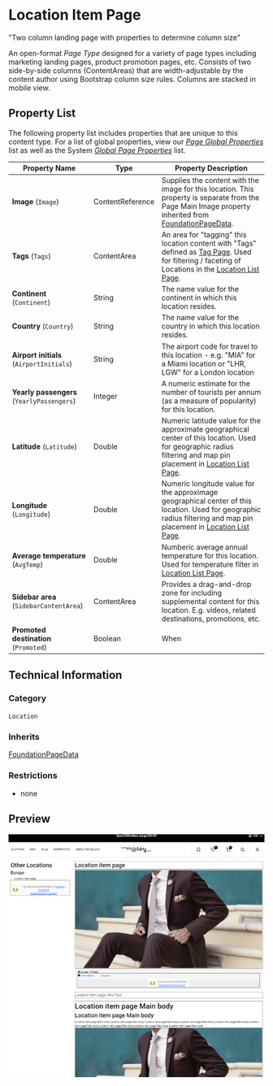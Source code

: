 # Location Item Page
"Two column landing page with properties to determine column size"

An open-format *Page Type* designed for a variety of page types including marketing landing pages, product promotion pages, etc. Consists of two side-by-side columns (ContentAreas) that are width-adjustable by the content author using Bootstrap column size rules. Columns are stacked in mobile view.

## Property List
The following property list includes properties that are unique to this content type. For a list of global properties, view our [*Page Global Properties*](#) list as well as the System [*Global Page Properties*](#) list.

Property Name | Type | Property Description
--------------|------|---------------
**Image** (`Image`) | ContentReference | Supplies the content with the image for this location. This property is separate from the Page Main Image property inherited from [FoundationPageData](#).
**Tags** (`Tags`) | ContentArea | An area for "tagging" this location content with "Tags" defined as [Tag Page](#). Used for filtering / faceting of Locations in the [Location List Page](#).
**Continent** (`Continent`) | String | The name value for the continent in which this location resides.
**Country** (`Country`) | String | The name value for the country in which this location resides.
**Airport initials** (`AirportInitials`) | String | The airport code for travel to this location - e.g. "MIA" for a Miami location or "LHR, LGW" for a London location
**Yearly passengers** (`YearlyPassengers`) | Integer | A numeric estimate for the number of tourists per annum (as a measure of popularity) for this location.
**Latitude** (`Latitude`) | Double | Numeric latitude value for the approximate geographical center of this location. Used for geographic radius filtering and map pin placement in [Location List Page](#).
**Longitude** (`Longitude`) | Double | Numeric longitude value for the approximage geographical center of this location. Used for geographic radius filtering and map pin placement in [Location List Page](#).
**Average temperature** (`AvgTemp`) | Double | Numberic average annual temperature for this location. Used for temperature filter in [Location List Page](#).
**Sidebar area** (`SidebarContentArea`) | ContentArea | Provides a drag-and-drop zone for including supplemental content for this location. E.g. videos, related destinations, promotions, etc.
**Promoted destination** (`Promoted`) | Boolean | When


## Technical Information

### Category
`Location`

### Inherits
[FoundationPageData](#)

### Restrictions
* none

## Preview
![Preview of Location Item Page Content in Author / On-page-editing view](../Screenshots/Location%20Item%20Page%20-%20View.png?raw=true)